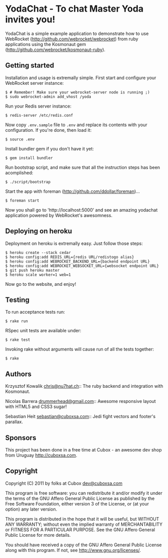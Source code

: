 # YodaChat - To chat Master Yoda invites you!

YodaChat is a simple example application to demonstrate how to use WebRocket 
(http://github.com/webrocket/webrocket) from ruby applications using the 
Kosmonaut gem (http://github.com/webrocket/kosmonaut-ruby).

## Getting started

Installation and usage is extremally simple. First start and configure your 
WebRocket server instance:

    $ # Remember! Make sure your webrocket-server node is running ;)
    $ sudo webrocket-admin add_vhost /yoda
    
Run your Redis server instance:

    $ redis-server /etc/redis.conf
   
Now copy `.env.sample` file to `.env` and replace its contents with your
configuration. If you're done, then load it:

    $ source .env

Install bundler gem if you don't have it yet:

    $ gem install bundler

Run bootstrap script, and make sure that all the instruction steps has
been acomplished:

    $ ./script/bootstrap
    
Start the app with foreman (http://github.com/ddollar/foreman)...

    $ foreman start

Now you shall go to 'http://localhost:5000' and see an amazing yodachat
application powered by WebRocket's awesomness.

## Deploying on heroku

Deployment on heroku is extremally easy. Just follow those steps:

    $ heroku create --stack cedar
    $ heroku config:add REDIS_URL={redis URL/redistogo alias}
    $ heroku config:add WEBROCKET_BACKEND_URL={backend endpoint URL}
    $ heroku config:add WEBROCKET_WEBSOCKET_URL={websocket endpoint URL}
    $ git push heroku master
    $ heroku scale worker=1 web=1
    
Now go to the website, and enjoy! 

## Testing

To run acceptance tests run:
  
    $ rake run
   
RSpec unit tests are available under:

    $ rake test

Invoking rake without arguments will cause run of all the tests together:

    $ rake

## Authors

Krzysztof Kowalik <chris@nu7hat.ch>:: 
    The ruby backend and integration with Kosmonaut.

Nicolas Barrera <drummerhead@gmail.com>::
    Awesome responsive layout with HTML5 and CSS3 sugar!
    
Sebastian Heit <sebastian@cuboxsa.com>::
    Jedi fight vectors and footer's parallax.

## Sponsors

This project has been done in a free time at Cubox - an awesome dev shop
from Uruguay <http://cuboxsa.com>.

## Copyright

Copyright (C) 2011 by folks at Cubox <dev@cuboxsa.com>

This program is free software: you can redistribute it and/or modify
it under the terms of the GNU Affero General Public License as published by
the Free Software Foundation, either version 3 of the License, or
(at your option) any later version.

This program is distributed in the hope that it will be useful,
but WITHOUT ANY WARRANTY; without even the implied warranty of
MERCHANTABILITY or FITNESS FOR A PARTICULAR PURPOSE.  See the
GNU Affero General Public License for more details.

You should have received a copy of the GNU Affero General Public License
along with this program. If not, see <http://www.gnu.org/licenses/>.
